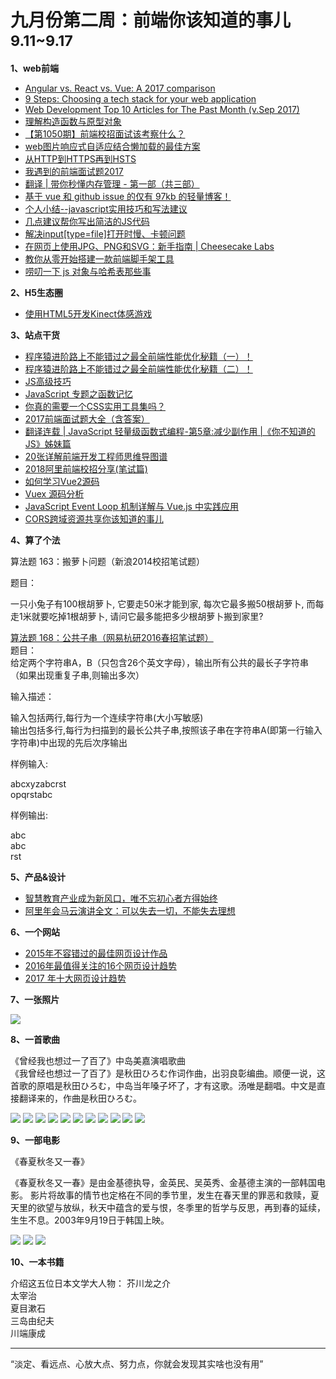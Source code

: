 
# 九月份第二周：前端你该知道的事儿 <small>9.11~9.17</small>

__1、web前端__    
    
- [Angular vs. React vs. Vue: A 2017 comparison](https://medium.com/unicorn-supplies/angular-vs-react-vs-vue-a-2017-comparison-c5c52d620176)   
- [9 Steps: Choosing a tech stack for your web application](https://medium.com/unicorn-supplies/9-steps-how-to-choose-a-technology-stack-for-your-web-application-a6e302398e55)   
- [Web Development Top 10 Articles for The Past Month (v.Sep 2017)](https://medium.mybridge.co/web-development-top-10-articles-v-sep-2017-d8393cf9cab1)    
- [理解构造函数与原型对象](https://mp.weixin.qq.com/s/egP8jkUDLSUknwu1Ms__jg)
- [【第1050期】前端校招面试该考察什么？](http://mp.weixin.qq.com/s/GtPwOzlKZFAP2-oFTF5nNQ)
- [web图片响应式自适应结合懒加载的最佳方案](http://mp.weixin.qq.com/s/E7jrI56qafxmXSDdK4F3pA)
- [从HTTP到HTTPS再到HSTS](http://support.upyun.com/hc/kb/article/1079017/)
- [我遇到的前端面试题2017](https://segmentfault.com/a/1190000011091907)
- [翻译 | 带你秒懂内存管理 - 第一部（共三部）](https://segmentfault.com/a/1190000011132522)
- [基于 vue 和 github issue 的仅有 97kb 的轻量博客！](https://segmentfault.com/a/1190000011136227)
- [个人小结--javascript实用技巧和写法建议](https://segmentfault.com/a/1190000011031658)
- [几点建议帮你写出简洁的JS代码](https://blog.fundebug.com/2017/07/12/tips_for_writing_cleaner_code/)
- [解决input[type=file]打开时慢、卡顿问题](https://segmentfault.com/a/1190000010397414)
- [在网页上使用JPG、PNG和SVG：新手指南 | Cheesecake Labs](http://zcfy.cc/article/jpg-png-and-svg-on-the-web-a-beginner-039-s-guide-cheesecake-labs-3211.html)
- [教你从零开始搭建一款前端脚手架工具](http://mp.weixin.qq.com/s/XVseyUgQmLIqnJ6FGBPqSw)
- [唠叨一下 js 对象与哈希表那些事](http://mp.weixin.qq.com/s/Jh70nvBYtMT6itds1WGzAA)

__2、H5生态圈__      

- [使用HTML5开发Kinect体感游戏](http://tgideas.qq.com/webplat/info/news_version3/804/7104/7106/m5723/201612/538908.shtml)
 
__3、站点干货__    
  
- [程序猿进阶路上不能错过之最全前端性能优化秘籍（一）！](http://rdc.hundsun.com/portal/article/785.html) 
- [程序猿进阶路上不能错过之最全前端性能优化秘籍（二）！](http://rdc.hundsun.com/portal/article/786.html) 
- [JS高级技巧](https://fed.renren.com/2017/09/03/js-profesional-skill/) 
- [JavaScript 专题之函数记忆](https://juejin.im/post/59af56a96fb9a0248f4aadb8) 
- [你真的需要一个CSS实用工具集吗？](http://www.zcfy.cc/article/so-you-need-a-css-utility-library-css-tricks-4117.html?t=new) 
- [2017前端面试题大全（含答案）](http://www.cnblogs.com/liningstyle/p/7468044.html) 
- [翻译连载 | JavaScript 轻量级函数式编程-第5章:减少副作用 |《你不知道的JS》姊妹篇](https://segmentfault.com/a/1190000010987157) 
- [20张详解前端开发工程师思维导图谱](https://zhuanlan.zhihu.com/p/29047992)
- [2018阿里前端校招分享(笔试篇)](http://www.jianshu.com/p/fc4c2d8a0018)
- [如何学习Vue2源码](http://rapheal.sinaapp.com/2017/09/07/how-to-learn-vue2)
- [Vuex 源码分析](https://github.com/dwqs/blog/issues/58)
- [JavaScript Event Loop 机制详解与 Vue.js 中实践应用](https://zhuanlan.zhihu.com/p/29116364)
- [CORS跨域资源共享你该知道的事儿](http://blog.csdn.net/a54654132/article/details/77604597)

__4、算了个法__     

算法题 163：搬萝卜问题（新浪2014校招笔试题）

题目：  

一只小兔子有100根胡萝卜, 它要走50米才能到家, 每次它最多搬50根胡萝卜, 而每走1米就要吃掉1根胡萝卜, 请问它最多能把多少根胡萝卜搬到家里?

[算法题 168：公共子串（网易杭研2016春招笔试题）](http://mp.weixin.qq.com/s/mtjiUIR30fM5i8eOlZnxrw)  
题目：  
给定两个字符串A，B（只包含26个英文字母），输出所有公共的最长子字符串（如果出现重复子串,则输出多次）  

输入描述：  

输入包括两行,每行为一个连续字符串(大小写敏感)  
输出包括多行,每行为扫描到的最长公共子串,按照该子串在字符串A(即第一行输入字符串)中出现的先后次序输出  

样例输入:     

abcxyzabcrst   
opqrstabc  

样例输出:  

abc  
abc  
rst  

__5、产品&设计__        

- [智慧教育产业成为新风口，唯不忘初心者方得始终](https://mp.weixin.qq.com/s?__biz=MjM5NzY2OTE2MQ==&mid=2652217080&idx=1&sn=a1749b5f0e116e9c7ff64c399a89b060)
- [阿里年会马云演讲全文：可以失去一切，不能失去理想](http://www.cnbeta.com/articles/tech/649883.htm)

__6、一个网站__

- [2015年不容错过的最佳网页设计作品](http://www.xueui.cn/tutorials/web-course/2015-best-web-design-work.html?ref=r)    
- [2016年最值得关注的16个网页设计趋势](http://www.woshipm.com/ucd/253473.html) 
- [2017 年十大网页设计趋势](http://www.jianshu.com/p/d2285d06f782) 

__7、一张照片__   

![](https://github.com/bluezhan/weekly/raw/master/docs/img/92-45.jpg) 

__8、一首歌曲__  

《曾经我也想过一了百了》中岛美嘉演唱歌曲   
《我曾经也想过一了百了》是秋田ひろむ作词作曲，出羽良彰编曲。顺便一说，这首歌的原唱是秋田ひろむ，中岛当年嗓子坏了，才有这歌。汤唯是翻唱。中文是直接翻译来的，作曲是秋田ひろむ。

![](https://github.com/bluezhan/weekly/raw/master/docs/img/92-51.jpg) 
![](https://github.com/bluezhan/weekly/raw/master/docs/img/92-52.jpg) 
![](https://github.com/bluezhan/weekly/raw/master/docs/img/92-53.jpg) 
![](https://github.com/bluezhan/weekly/raw/master/docs/img/92-54.jpg) 
![](https://github.com/bluezhan/weekly/raw/master/docs/img/92-55.jpg) 
![](https://github.com/bluezhan/weekly/raw/master/docs/img/92-56.jpg) 
![](https://github.com/bluezhan/weekly/raw/master/docs/img/92-57.jpg) 
![](https://github.com/bluezhan/weekly/raw/master/docs/img/92-58.jpg) 
![](https://github.com/bluezhan/weekly/raw/master/docs/img/92-59.jpg) 
![](https://github.com/bluezhan/weekly/raw/master/docs/img/92-592.jpg) 
![](https://github.com/bluezhan/weekly/raw/master/docs/img/92-593.jpg) 

__9、一部电影__   
 
《春夏秋冬又一春》  

《春夏秋冬又一春》是由金基德执导，金英民、吴英秀、金基德主演的一部韩国电影。
影片将故事的情节也定格在不同的季节里，发生在春天里的罪恶和救赎，夏天里的欲望与放纵，秋天中蕴含的爱与恨，冬季里的哲学与反思，再到春的延续，生生不息。2003年9月19日于韩国上映。  

![](https://github.com/bluezhan/weekly/raw/master/docs/img/92-31.jpg) 
![](https://github.com/bluezhan/weekly/raw/master/docs/img/92-32.jpg) 
![](https://github.com/bluezhan/weekly/raw/master/docs/img/92-33.jpg) 

__10、一本书籍__ 

介绍这五位日本文学大人物：
芥川龙之介  
太宰治  
夏目漱石  
三岛由纪夫  
川端康成  

-------------------

“淡定、看远点、心放大点、努力点，你就会发现其实啥也没有用”

